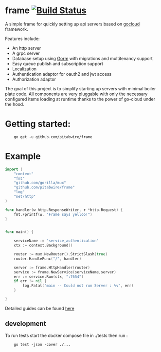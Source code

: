# frame        [![Build Status](https://github.com/pitabwire/frame/actions/workflows/run_tests.yml/badge.svg?branch=main)](https://github.com/pitabwire/frame/actions/workflows/run_tests.yml)

A simple frame for quickly setting up api servers based on [gocloud](https://github.com/google/go-cloud) framework.

Features include:

- An http server
- A grpc server
- Database setup using [Gorm](https://github.com/go-gorm/gorm) with migrations and multitenancy support
- Easy queue publish and subscription support
- Localization
- Authentication adaptor for oauth2 and jwt access
- Authorization adaptor

The goal of this project is to simplify starting up servers with minimal boiler plate code.
All components are very pluggable with only the necessary configured items loading at runtime 
thanks to the power of go-cloud under the hood.

# Getting started:

```
    go get -u github.com/pitabwire/frame
```

# Example

````go 
import (
	"context"
	"fmt"
	"github.com/gorilla/mux"
	"github.com/pitabwire/frame"
	"log"
	"net/http"
)

func handler(w http.ResponseWriter, r *http.Request) {
	fmt.Fprintf(w, "Frame says yelloo!")
}


func main() {

	serviceName := "service_authentication"
	ctx := context.Background()

	router := mux.NewRouter().StrictSlash(true)
	router.HandleFunc("/", handler)

	server := frame.HttpHandler(router)
	service := frame.NewService(serviceName,server)
	err := service.Run(ctx, ":7654")
	if err != nil {
		log.Fatal("main -- Could not run Server : %v", err)
	}

}
````

Detailed guides can be found [here](https://pitabwire.github.io/frame/) 


## development
To run tests start the docker compose file in ./tests
then run : 
````
    go test -json -cover ./...
````